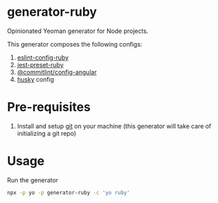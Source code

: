# generator-ruby

Opinionated Yeoman generator for Node projects.

This generator composes the following configs:

1. [eslint-config-ruby](https://www.npmjs.com/package/eslint-config-ruby)
2. [jest-preset-ruby](https://www.npmjs.com/package/jest-preset-ruby)
3. [@commitlint/config-angular](https://github.com/conventional-changelog/commitlint/tree/master/%40commitlint/config-angular)
4. [husky](https://www.npmjs.com/package/husky) config

# Pre-requisites

1. Install and setup [git](https://git-scm.com/downloads) on your machine (this generator will take care of initializing a git repo)

# Usage

Run the generator

```bash
npx -p yo -p generator-ruby -c 'yo ruby'
```
